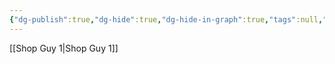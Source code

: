 ```yaml
---
{"dg-publish":true,"dg-hide":true,"dg-hide-in-graph":true,"tags":null,"permalink":"/secret/","hide":true,"hideInGraph":true,"dgPassFrontmatter":true}
---
```


[[Shop Guy 1\|Shop Guy 1]]
